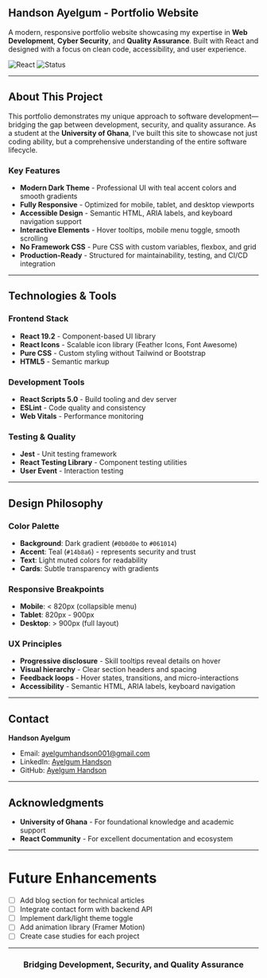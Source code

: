 ## Handson Ayelgum - Portfolio Website

A modern, responsive portfolio website showcasing my expertise in **Web Development**, **Cyber Security**, and **Quality Assurance**. Built with React and designed with a focus on clean code, accessibility, and user experience.

![React](https://img.shields.io/badge/React-19.2.0-61dafb?logo=react&logoColor=white)
![Status](https://img.shields.io/badge/Status-Active-success)

---

## About This Project

This portfolio demonstrates my unique approach to software development—bridging the gap between development, security, and quality assurance. As a student at the **University of Ghana**, I've built this site to showcase not just coding ability, but a comprehensive understanding of the entire software lifecycle.

### Key Features

- **Modern Dark Theme** - Professional UI with teal accent colors and smooth gradients
- **Fully Responsive** - Optimized for mobile, tablet, and desktop viewports
- **Accessible Design** - Semantic HTML, ARIA labels, and keyboard navigation support
- **Interactive Elements** - Hover tooltips, mobile menu toggle, smooth scrolling
- **No Framework CSS** - Pure CSS with custom variables, flexbox, and grid
- **Production-Ready** - Structured for maintainability, testing, and CI/CD integration

---

## Technologies & Tools

### Frontend Stack

- **React 19.2** - Component-based UI library
- **React Icons** - Scalable icon library (Feather Icons, Font Awesome)
- **Pure CSS** - Custom styling without Tailwind or Bootstrap
- **HTML5** - Semantic markup

### Development Tools

- **React Scripts 5.0** - Build tooling and dev server
- **ESLint** - Code quality and consistency
- **Web Vitals** - Performance monitoring

### Testing & Quality

- **Jest** - Unit testing framework
- **React Testing Library** - Component testing utilities
- **User Event** - Interaction testing

---

## Design Philosophy

### Color Palette

- **Background**: Dark gradient (`#0b0d0e` to `#061014`)
- **Accent**: Teal (`#14b8a6`) - represents security and trust
- **Text**: Light muted colors for readability
- **Cards**: Subtle transparency with gradients

### Responsive Breakpoints

- **Mobile**: < 820px (collapsible menu)
- **Tablet**: 820px - 900px
- **Desktop**: > 900px (full layout)

### UX Principles

- **Progressive disclosure** - Skill tooltips reveal details on hover
- **Visual hierarchy** - Clear section headers and spacing
- **Feedback loops** - Hover states, transitions, and micro-interactions
- **Accessibility** - Semantic HTML, ARIA labels, keyboard navigation

---

## Contact

**Handson Ayelgum**

- Email: [ayelgumhandson001@gmail.com](mailto:ayelgumhandson001@gmail.com)
- LinkedIn: [Ayelgum Handson](https://linkedin.com/in/ayelson)
- GitHub: [Ayelgum Handson](https://github.com/Handson-A)

---

## Acknowledgments

- **University of Ghana** - For foundational knowledge and academic support
- **React Community** - For excellent documentation and ecosystem

---

# Future Enhancements

- [ ] Add blog section for technical articles
- [ ] Integrate contact form with backend API
- [ ] Implement dark/light theme toggle
- [ ] Add animation library (Framer Motion)
- [ ] Create case studies for each project

---

<div align="center">

### Bridging Development, Security, and Quality Assurance

</div>
